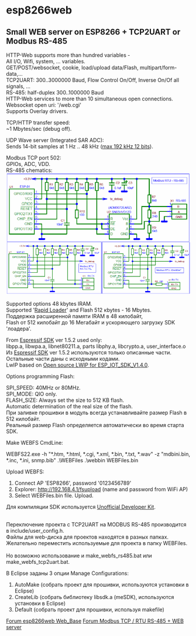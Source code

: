 # esp8266web
Small WEB server on ESP8266 + TCP2UART or Modbus RS-485 
---

HTTP-Web supports more than hundred variables -<br>
All I/O, Wifi, system, ... variables.<br>
GET/POST/websocket, cookie, load/upload data/Flash, multipart/form-data,...<br>
TCP2UART: 300..3000000 Baud, Flow Control On/Off, Inverse On/Of all signals, ...<br>
RS-485: half-duplex 300..1000000 Baud <br>
HTTP-Web services to more than 10 simultaneous open connections.<br>
Websocket open uri: '/web.cgi'<br>
Supports Overlay drivers.<br>

TCP/HTTP transfer speed:<br>
~1 Mbytes/sec (debug off).<br>

UDP Wave server (Integrated SAR ADC):<br>
Sends 14-bit  samples at 1 Hz .. 48 kHz ([max 192 kHz 12 bits](https://github.com/pvvx/esp8266web/blob/master/ESP-ADC-192kHz.gif)).<br>

Modbus TCP port 502:<br>
 GPIOs, ADC, VDD.<br>
RS-485 chematics: 
![SCH](https://github.com/pvvx/esp8266web/blob/master/ESP-01_RS-485_sch.gif)

Supported options 48 kbytes IRAM.<br>
Supported '[Rapid Loader](https://github.com/pvvx/Rapid_Loader/)' and Flash 512 кbytes - 16 Mbytes.<br>
Поддержка расширенной памяти IRAM в 48 килобайт,<br>
Flash от 512 килобайт до 16 Мегабайт и ускоряющего загрузку SDK 'лоадера'.<br>

From [Espressif SDK](http://bbs.espressif.com/) ver 1.5.2 used only:<br> 
libpp.a, libwpa.a, libnet80211.a, parts libphy.a, libcrypto.a, user_interface.o<br>
Из [Espressif SDK](http://bbs.espressif.com/) ver 1.5.2 используются только описанные части.<br>
Остальные части даны с исходными кодами.<br>
LwIP based on [Open source LWIP for ESP_IOT_SDK_V1.4.0](http://bbs.espressif.com/viewtopic.php?f=46&t=1221).<br> 

Options programming Flash:<br> 

SPI_SPEED: 40MHz or 80MHz.<br>
SPI_MODE: QIO only.<br>
FLASH_SIZE: Always set the size to 512 KB flash.<br>
			Automatic determination of the real size of the flash.<br>
При заливке прошивки в модуль всегда устанавливайте размер Flash в 512 килобайт.<br> 
Реальный размер Flash определяется автоматически во время старта SDK.<br>

Make WEBFS CmdLine:<br>

WEBFS22.exe -h "*.htm, *.html, *.cgi, *.xml, *.bin, *.txt, *.wav" -z "mdbini.bin, *.inc, *.ini, snmp.bib" .\WEBFiles .\webbin WEBFiles.bin<br>

Upload WEBFS:<br>

1) Connect AP 'ESP8266', password '0123456789'<br>
2) Explorer: http://192.168.4.1/fsupload (name and password from WiFi AP)<br>
3) Select WEBFiles.bin file. Upload.<br>

Для компиляции SDK используется [Unofficial Developer Kit](http://esp8266.ru/forum/forums/devkit/).<br><br>

Переключение проекта с TCP2UART на MODBUS RS-485 производится в include/user_config.h.<br>
Файлы для web-диска для проектов находятся в разных папках.<br> 
Желательно переместить используемые для проекта в папку WEBFiles.<br>  
Но возможно использование и make_webfs_rs485.bat или make_webfs_tcp2uart.bat.<br>

В Eclipse заданы 3 опции Manage Configurations:<br>
1. AutoMake (собрать проект для прошивки, используются установки в Eclipse)<br>
2. CreateLib (собрать библиотеку libsdk.a (meSDK), используются установки в Eclipse)<br>
3. Default (собрать проект для прошивки, используя makefile)<br>

[Forum esp8266web Web_Base](http://esp8266.ru/forum/threads/razrabotka-biblioteki-malogo-webservera-na-esp8266.56/)
[Forum Modbus TCP / RTU RS-485 + WEB server](http://esp8266.ru/forum/threads/modbus-tcp-rtu-rs-485-web-server.911/)
